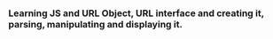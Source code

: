 ### Learning JS and URL Object, URL interface and creating it, parsing, manipulating and displaying it.